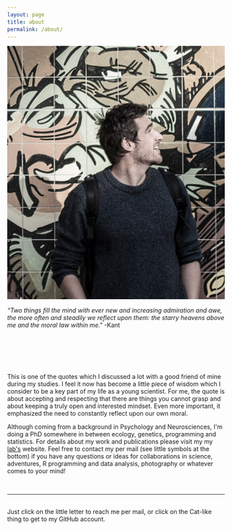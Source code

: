 ```yaml
---
layout: page
title: about
permalink: /about/
---
```


<img class="col one right" src="/img/martin.jpg">

*“Two things fill the mind with ever new and increasing admiration and awe, the more often and steadily we reflect upon them: the starry heavens above me and the moral law within me."* -Kant
<br/>
<br/>
<br/>
<br/>
<br/>
<br/>
<br/>
This is one of the quotes which I discussed a lot with a good friend of mine during my studies. I feel it now has become a little piece of wisdom which I consider to be a key part of my life as a young scientist. For me, the quote is about accepting and respecting that there are things you cannot grasp and about keeping a truly open and interested mindset. Even more important, it emphasized the need to constantly reflect upon our own moral. 

Although coming from a background in Psychology and Neurosciences, I'm doing a PhD somewhere in between ecology, genetics, programming and statistics. For details about my work and publications please visit my my <a href="https://thehoffmanlab.com/group/martin-stoffel/" target="blank">lab's</a> website. Feel free to contact my per mail (see little symbols at the bottom) if you have any questions or ideas for collaborations in science, adventures, R programming and data analysis, photography or whatever comes to your mind!


<br/>
<hr/>
<br/>
<span class="contacticon center">
	<a href="mailto:martin.adam.stoffel@gmail.com"><i class="fa fa-envelope-square"></i></a>
	<a href="https://github.com/mastoffel" target="_blank"><i class="fa fa-github-square"></i></a>
	<a href="https://twitter.com" target="_blank"><i class="fa fa-twitter-square"></i></a>
</span>

<div class="col three caption">
	Just click on the little letter to reach me per mail, or click on the Cat-like thing to get to my GitHub account.
</div>

